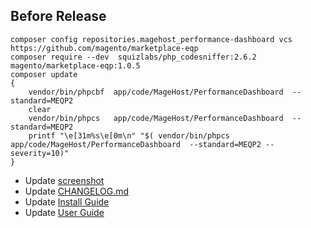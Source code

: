## Before Release
```
composer config repositories.magehost_performance-dashboard vcs https://github.com/magento/marketplace-eqp
composer require --dev  squizlabs/php_codesniffer:2.6.2  magento/marketplace-eqp:1.0.5
composer update
{
    vendor/bin/phpcbf  app/code/MageHost/PerformanceDashboard  --standard=MEQP2
    clear
    vendor/bin/phpcs   app/code/MageHost/PerformanceDashboard  --standard=MEQP2
    printf "\e[31m%s\e[0m\n" "$( vendor/bin/phpcs   app/code/MageHost/PerformanceDashboard  --standard=MEQP2 --severity=10)"
}
```

* Update [screenshot](https://github.com/magehost/performance-dashboard/blob/master/doc/screenshot.png)
* Update [CHANGELOG.md](https://github.com/magehost/performance-dashboard/blob/master/CHANGELOG.md)
* Update [Install Guide](https://docs.google.com/document/d/1wN75IXYpYvBBMdMdVLDbbsNS5itp1SdNB0Eysf1zj2M/)
* Update [User Guide](https://docs.google.com/document/d/1gLJVMtEORojexTtku7hn1PGVE1RRkGT2s6PoSZwYdZA/)
